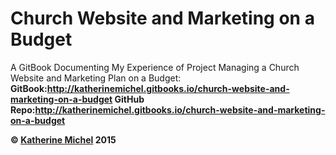 # Church Website and Marketing on a Budget
A GitBook Documenting My Experience of Project Managing a Church Website and Marketing Plan on a Budget: 
<b> 
GitBook:http://katherinemichel.gitbooks.io/church-website-and-marketing-on-a-budget <b> 
GitHub Repo:http://katherinemichel.gitbooks.io/church-website-and-marketing-on-a-budget

© [Katherine Michel](https://twitter.com/katimichel) 2015
